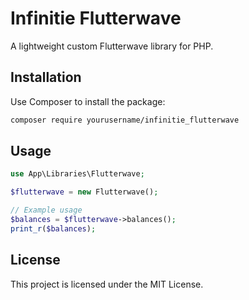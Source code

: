 # Infinitie Flutterwave

A lightweight custom Flutterwave library for PHP.

## Installation

Use Composer to install the package:

```bash
composer require yourusername/infinitie_flutterwave
```

## Usage

```php
use App\Libraries\Flutterwave;

$flutterwave = new Flutterwave();

// Example usage
$balances = $flutterwave->balances();
print_r($balances);
```

## License

This project is licensed under the MIT License.
